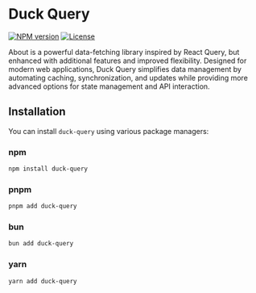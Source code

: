 # Duck Query

[![NPM version](https://img.shields.io/npm/v/duck-query.svg?style=flat)](https://www.npmjs.com/package/duck-query)
[![License](https://img.shields.io/npm/l/duck-query)](https://www.npmjs.com/package/duck-query)

About
is a powerful data-fetching library inspired by React Query, but enhanced with additional features and improved flexibility. Designed for modern web applications, Duck Query simplifies data management by automating caching, synchronization, and updates while providing more advanced options for state management and API interaction.

## Installation

You can install `duck-query` using various package managers:

### npm

```bash
npm install duck-query
```

### pnpm

```bash
pnpm add duck-query
```

### bun

```bash
bun add duck-query
```

### yarn

```bash
yarn add duck-query
```
